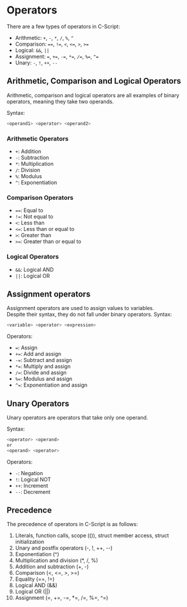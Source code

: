 # Operators

There are a few types of operators in C-Script:
- Arithmetic: `+`, `-`, `*`, `/`, `%`, `^`
- Comparison: `==`, `!=`, `<`, `<=`, `>`, `>=`
- Logical: `&&`, `||`
- Assignment: `=`, `+=`, `-=`, `*=`, `/=`, `%=`, `^=`
- Unary: `-`, `!`, `++`, `--`

## Arithmetic, Comparison and Logical Operators
Arithmetic, comparison and logical operators are all examples of binary operators, meaning they take two operands.

Syntax:
```c
<operand1> <operator> <operand2>
```

### Arithmetic Operators
- `+`: Addition
- `-`: Subtraction
- `*`: Multiplication
- `/`: Division
- `%`: Modulus
- `^`: Exponentiation

### Comparison Operators
- `==`: Equal to
- `!=`: Not equal to
- `<`: Less than
- `<=`: Less than or equal to
- `>`: Greater than
- `>=`: Greater than or equal to

### Logical Operators
- `&&`: Logical AND
- `||`: Logical OR

## Assignment operators
Assignment operators are used to assign values to variables.  
Despite their syntax, they do not fall under binary operators.
Syntax:
```c
<variable> <operator> <expression>
```

Operators:
- `=`: Assign
- `+=`: Add and assign
- `-=`: Subtract and assign
- `*=`: Multiply and assign
- `/=`: Divide and assign
- `%=`: Modulus and assign
- `^=`: Exponentiation and assign

## Unary Operators
Unary operators are operators that take only one operand.

Syntax:
```c
<operator> <operand>
or
<operand> <operator>
```

Operators:
- `-`: Negation
- `!`: Logical NOT
- `++`: Increment
- `--`: Decrement

## Precedence
The precedence of operators in C-Script is as follows:
1. Literals, function calls, scope (()), struct member access, struct initialization
2. Unary and postfix operators (-, !, ++, --)
3. Exponentiation (^)
4. Multiplication and division (*, /, %)
5. Addition and subtraction (+, -)
6. Comparison (<, <=, >, >=)
7. Equality (==, !=)
8. Logical AND (&&)
9. Logical OR (||)
10. Assignment (=, +=, -=, *=, /=, %=, ^=)
